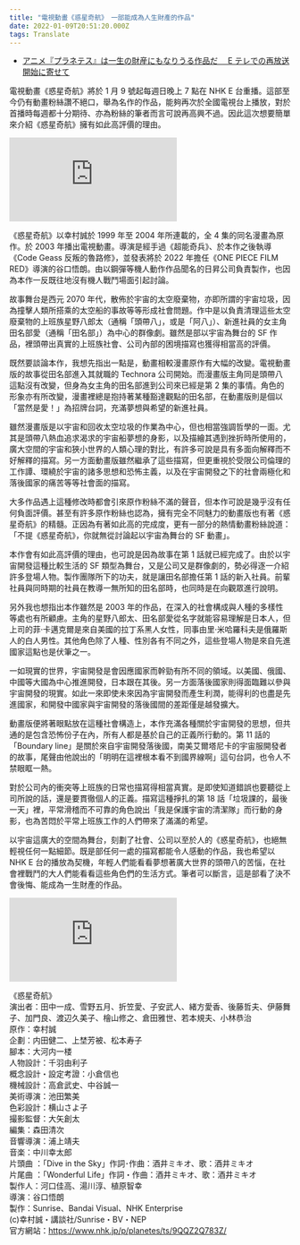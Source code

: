 ```yaml
---
title: "電視動畫《惑星奇航》　一部能成為人生財產的作品"
date: 2022-01-09T20:51:20.000Z
tags: Translate
---
```


- [アニメ『プラネテス』は一生の財産にもなりうる作品だ　 E テレでの再放送開始に寄せて](https://realsound.jp/movie/2022/01/post-942340.html)

電視動畫《惑星奇航》將於 1 月 9 號起每週日晚上 7 點在 NHK E 台重播。這部至今仍有動畫粉絲讚不絕口，舉為名作的作品，能夠再次於全國電視台上播放，對於首播時每週都十分期待、亦為粉絲的筆者而言可說再高興不過。因此這次想要簡單來介紹《惑星奇航》擁有如此高評價的理由。

<iframe src="https://www.youtube.com/embed/en3Gg3k1y3Q" title="YouTube video player" frameborder="0" allow="accelerometer; autoplay; clipboard-write; encrypted-media; gyroscope; picture-in-picture" allowfullscreen></iframe>

《惑星奇航》以幸村誠於 1999 年至 2004 年所連載的，全 4 集的同名漫畫為原作。於 2003 年播出電視動畫。導演是經手過《超能奇兵》、於本作之後執導《Code Geass 反叛的魯路修》，並發表將於 2022 年擔任《ONE PIECE FILM RED》導演的谷口悟朗。由以鋼彈等機人動作作品聞名的日昇公司負責製作，也因為本作一反既往地沒有機人戰鬥場面引起討論。

故事舞台是西元 2070 年代，散佈於宇宙的太空廢棄物，亦即所謂的宇宙垃圾，因為撞擊人類所搭乘的太空船的事故等等形成社會問題。作中是以負責清理這些太空廢棄物的上班族星野八郎太（通稱「頭帶八」，或是「阿八」）、新進社員的女主角田名部愛（通稱「田名部」）為中心的群像劇。雖然是部以宇宙為舞台的 SF 作品，裡頭帶出真實的上班族社會、公司內部的困境描寫也獲得相當高的評價。

既然要談論本作，我想先指出一點是，動畫相較漫畫原作有大幅的改變。電視動畫版的故事從田名部進入其就職的 Technora 公司開始。而漫畫版主角同是頭帶八這點沒有改變，但身為女主角的田名部進到公司來已經是第 2 集的事情。角色的形象亦有所改變，漫畫裡總是抱持著某種豁達觀點的田名部，在動畫版則是個以「當然是愛！」為招牌台詞，充滿夢想與希望的新進社員。

雖然漫畫版是以宇宙和回收太空垃圾的作業為中心，但也相當強調哲學的一面。尤其是頭帶八熱血追求渴求的宇宙船夢想的身影，以及描繪其遇到挫折時所使用的，廣大空間的宇宙和狹小世界的人類心理的對比，有許多可說是具有多面向解釋而不好解釋的描寫。另一方面動畫版雖然繼承了這些描寫，但更重視於受限公司倫理的工作譚、環繞於宇宙的諸多思想和恐怖主義，以及在宇宙開發之下的社會兩極化和落後國家的痛苦等等社會面的描寫。

大多作品遇上這種修改時都會引來原作粉絲不滿的聲音，但本作可說是幾乎沒有任何負面評價。甚至有許多原作粉絲也認為，擁有完全不同魅力的動畫版也有著《惑星奇航》的精髓。正因為有著如此高的完成度，更有一部分的熱情動畫粉絲說道：「不提《惑星奇航》，你就無從討論起以宇宙為舞台的 SF 動畫」。

本作會有如此高評價的理由，也可說是因為故事在第 1 話就已經完成了。由於以宇宙開發這種比較生活的 SF 類型為舞台，又是公司又是群像劇的，勢必得逐一介紹許多登場人物。製作團隊所下的功夫，就是讓田名部擔任第 1 話的新入社員。前輩社員與同時期的社員在教導一無所知的田名部時，也同時是在向觀眾進行說明。

另外我也想指出本作雖然是 2003 年的作品，在深入的社會構成與人種的多樣性等處也有所顧慮。主角的星野八郎太、田名部愛從名字就能容易理解是日本人，但上司的菲‧卡邁克爾是來自美國的拉丁系黑人女性，同事由里‧米哈羅科夫是俄羅斯人的白人男性。其他角色除了人種、性別各有不同之外，這些登場人物是來自先進國家這點也是伏筆之一。

一如現實的世界，宇宙開發是會因應國家而幹勁有所不同的領域。以美國、俄國、中國等大國為中心推進開發，日本跟在其後。另一方面落後國家則得面臨難以參與宇宙開發的現實。如此一來即使未來因為宇宙開發而產生利潤，能得利的也盡是先進國家，和開發中國家與宇宙開發的落後國間的差距僅是越發擴大。

動畫版便將著眼點放在這種社會構造上，本作充滿各種關於宇宙開發的思想，但共通的是包含恐怖份子在內，所有人都是基於自己的正義所行動的。第 11 話的「Boundary line」是關於來自宇宙開發落後國，南美艾爾塔尼卡的宇宙服開發者的故事，尾聲由他說出的「明明在這裡根本看不到國界線啊」這句台詞，也令人不禁眼眶一熱。

對於公司內的衝突等上班族的日常也描寫得相當真實。是即使知道錯誤也要聽從上司所說的話，還是要貫徹個人的正義。描寫這種掙扎的第 18 話「垃圾課的，最後一天」裡，平常滑稽而不可靠的角色說出「我是保護宇宙的清潔隊」而行動的身影，也為苦悶於平常上班族工作的人們帶來了滿滿的希望。

以宇宙這廣大的空間為舞台，刻劃了社會、公司以至於人的《惑星奇航》，也絕無輕視任何一點細節。既是部任何一處的描寫都能令人感動的作品，我也希望以 NHK E 台的播放為契機，年輕人們能看看夢想著廣大世界的頭帶八的苦惱，在社會裡戰鬥的大人們能看看這些角色們的生活方式。筆者可以斷言，這是部看了決不會後悔、能成為一生財產的作品。

<iframe src="https://www.youtube.com/embed/nhDDD4ME_wc" title="YouTube video player" frameborder="0" allow="accelerometer; autoplay; clipboard-write; encrypted-media; gyroscope; picture-in-picture" allowfullscreen></iframe>

《惑星奇航》
<br/>演出者：田中一成、雪野五月、折笠愛、子安武人、緒方愛香、後藤哲夫、伊藤舞子、加門良、渡辺久美子、檜山修之、倉田雅世、若本規夫、小林恭治
<br/>原作：幸村誠
<br/>企劃：内田健二、上埜芳被、松本寿子
<br/>腳本：大河内一楼
<br/>人物設計：千羽由利子
<br/>概念設計・設定考證：小倉信也
<br/>機械設計：高倉武史、中谷誠一
<br/>美術導演：池田繁美
<br/>色彩設計：横山さよ子
<br/>撮影監督：大矢創太
<br/>編集：森田清次
<br/>音響導演：浦上靖夫
<br/>音楽：中川幸太郎
<br/>片頭曲 ：「Dive in the Sky」作詞･作曲：酒井ミキオ、歌：酒井ミキオ
<br/>片尾曲 ：「Wonderful Life」作詞・作曲：酒井ミキオ、歌：酒井ミキオ
<br/>製作人：河口佳高、湯川淳、植原智幸
<br/>導演：谷口悟朗
<br/>製作：Sunrise、Bandai Visual、NHK Enterprise
<br/>(c)幸村誠・講談社/Sunrise・BV・NEP
<br/>官方網站：https://www.nhk.jp/p/planetes/ts/9QQZ2Q783Z/
